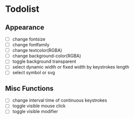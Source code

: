 # Todolist
## Appearance
- [ ] change fontsize
- [ ] change fontfamily
- [ ] change textcolor(RGBA)
- [ ] change background-color(RGBA)
- [ ] toggle background transparent
- [ ] select dynamic width or fixed width by keystrokes length
- [ ] select symbol or svg

## Misc Functions
- [ ] change interval time of continuous keystrokes
- [ ] toggle visible mouse click
- [ ] toggle visible modifier
